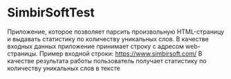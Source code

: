 # SimbirSoftTest
Приложение, которое позволяет парсить произвольную HTML-страницу и выдавать статистику по количеству уникальных слов.
В качестве входных данных приложение принимает строку с адресом web-страницы. Пример входной строки: https://www.simbirsoft.com/
В качестве результата работы пользователь получает статистику по количеству уникальных слов в тексте
